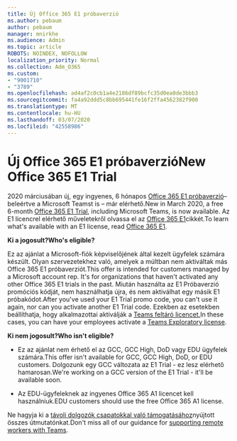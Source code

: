 ```yaml
---
title: Új Office 365 E1 próbaverzió
ms.author: pebaum
author: pebaum
manager: mnirkhe
ms.audience: Admin
ms.topic: article
ROBOTS: NOINDEX, NOFOLLOW
localization_priority: Normal
ms.collection: Adm_O365
ms.custom:
- "9001710"
- "3789"
ms.openlocfilehash: ad4af2c0cb1a4e2186df89bcfc35d0ea0de3bbb3
ms.sourcegitcommit: fa4a92ddd5c8bb695441fe16f2ffa4562382f900
ms.translationtype: MT
ms.contentlocale: hu-HU
ms.lasthandoff: 03/07/2020
ms.locfileid: "42558986"
---
```

# <a name="new-office-365-e1-trial"></a><span data-ttu-id="3c1c6-102">Új Office 365 E1 próbaverzió</span><span class="sxs-lookup"><span data-stu-id="3c1c6-102">New Office 365 E1 Trial</span></span>

<span data-ttu-id="3c1c6-103">2020 márciusában új, egy ingyenes, 6 hónapos [Office 365 E1 próbaverzió](https://docs.microsoft.com/MicrosoftTeams/e1-trial-license)– beleértve a Microsoft Teamst is – már elérhető.</span><span class="sxs-lookup"><span data-stu-id="3c1c6-103">New in March 2020, a free 6-month [Office 365 E1 Trial](https://docs.microsoft.com/MicrosoftTeams/e1-trial-license), including Microsoft Teams, is now available.</span></span> <span data-ttu-id="3c1c6-104">Az E1 licencrel elérhető műveletekről olvassa el az [Office 365 E1](https://www.microsoft.com/microsoft-365/business/office-365-enterprise-e1-business-software)cikkét.</span><span class="sxs-lookup"><span data-stu-id="3c1c6-104">To learn what's available with an E1 license, read [Office 365 E1](https://www.microsoft.com/microsoft-365/business/office-365-enterprise-e1-business-software).</span></span>

<span data-ttu-id="3c1c6-105">**Ki a jogosult?**</span><span class="sxs-lookup"><span data-stu-id="3c1c6-105">**Who's eligible?**</span></span>

<span data-ttu-id="3c1c6-106">Ez az ajánlat a Microsoft-fiók képviselőjének által kezelt ügyfelek számára készült. Olyan szervezetekhez való, amelyek a múltban nem aktiváltak más Office 365 E1 próbaverziót.</span><span class="sxs-lookup"><span data-stu-id="3c1c6-106">This offer is intended for customers managed by a Microsoft account rep. It's for organizations that haven't activated any other Office 365 E1 trials in the past.</span></span> <span data-ttu-id="3c1c6-107">Miután használta az E1 Próbaverzió promóciós kódját, nem használhatja újra, és nem aktiválhat egy másik E1 próbakódot.</span><span class="sxs-lookup"><span data-stu-id="3c1c6-107">After you've used your E1 Trial promo code, you can't use it again, nor can you activate another E1 Trial code.</span></span> <span data-ttu-id="3c1c6-108">Ezekben az esetekben beállíthatja, hogy alkalmazottai aktiválják a [Teams feltáró licencet.](https://docs.microsoft.com/MicrosoftTeams/teams-exploratory)</span><span class="sxs-lookup"><span data-stu-id="3c1c6-108">In these cases, you can have your employees activate a [Teams Exploratory license](https://docs.microsoft.com/MicrosoftTeams/teams-exploratory).</span></span>

<span data-ttu-id="3c1c6-109">**Ki nem jogosult?**</span><span class="sxs-lookup"><span data-stu-id="3c1c6-109">**Who isn't eligible?**</span></span>

- <span data-ttu-id="3c1c6-110">Ez az ajánlat nem érhető el az GCC, GCC High, DoD vagy EDU ügyfelek számára.</span><span class="sxs-lookup"><span data-stu-id="3c1c6-110">This offer isn't available for GCC, GCC High, DoD, or EDU customers.</span></span> <span data-ttu-id="3c1c6-111">Dolgozunk egy GCC változata az E1 Trial - ez lesz elérhető hamarosan.</span><span class="sxs-lookup"><span data-stu-id="3c1c6-111">We're working on a GCC version of the E1 Trial - it'll be available soon.</span></span>

 - <span data-ttu-id="3c1c6-112">Az EDU-ügyfeleknek az ingyenes Office 365 A1 licencet kell használniuk.</span><span class="sxs-lookup"><span data-stu-id="3c1c6-112">EDU customers should use the free Office 365 A1 license.</span></span>

<span data-ttu-id="3c1c6-113">Ne hagyja ki a [távoli dolgozók csapatokkal való támogatásához](https://docs.microsoft.com/MicrosoftTeams/support-remote-work-with-teams)nyújtott összes útmutatónkat.</span><span class="sxs-lookup"><span data-stu-id="3c1c6-113">Don't miss all of our guidance for [supporting remote workers with Teams](https://docs.microsoft.com/MicrosoftTeams/support-remote-work-with-teams).</span></span>
